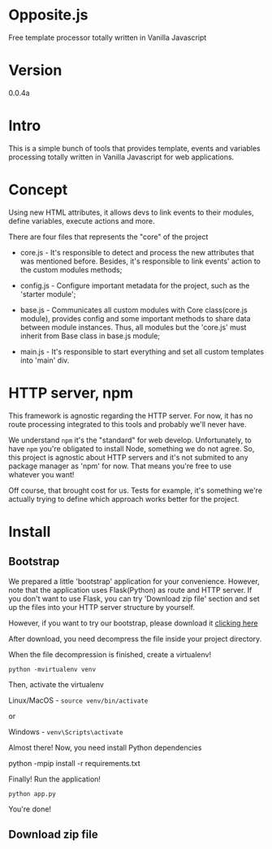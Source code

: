 # Opposite.js

Free template processor totally written in Vanilla Javascript

# Version
0.0.4a

# Intro

This is a simple bunch of tools that provides template, events and
variables processing totally written in Vanilla Javascript for web applications. 

# Concept

Using new HTML attributes, it allows devs to link events to their modules, 
define variables, execute actions and more.

There are four files that represents the "core" of the project

 * core.js - It's responsible to detect and process the new attributes that was mentioned
before. Besides, it's responsible to link events' action to the custom modules methods;

 * config.js - Configure important metadata for the project, such as the 'starter module';

 * base.js - Communicates all custom modules with Core class(core.js module), provides config and 
some important methods to share data between module instances. Thus, all modules 
but the 'core.js' must inherit from Base class in base.js module;

 * main.js - It's responsible to start everything and set all custom templates into 'main' div.

# HTTP server, npm

This framework is agnostic regarding the HTTP server. For now, it has no route processing
integrated to this tools and probably we'll never have. 

We understand `npm` it's the "standard" for web develop. Unfortunately, to have `npm`
you're obligated to install Node, something we do not agree. So, this project is
agnostic about HTTP servers and it's not submited to any package manager as 'npm' for
now. That means you're free to use whatever you want!

Off course, that brought cost for us. Tests for example, it's something we're actually 
trying to define which approach works better for the project. 

# Install

## Bootstrap

We prepared a little 'bootstrap' application for your convenience. However, note that the
application uses Flask(Python) as route and HTTP server. If you don't want to use Flask, you can try 
'Download zip file' section and set up the files into your HTTP server structure by yourself. 

However, if you want to try our bootstrap, please download it <a href="#">clicking here</a>

After download, you need decompress the file inside your project directory. 

When the file decompression is finished, create a virtualenv!

`python -mvirtualenv venv`

Then, activate the virtualenv

Linux/MacOS - `source venv/bin/activate`

or

Windows - `venv\Scripts\activate`

Almost there! Now, you need install Python dependencies

python -mpip install -r requirements.txt

Finally! Run the application!

`python app.py`

You're done!

## Download zip file

